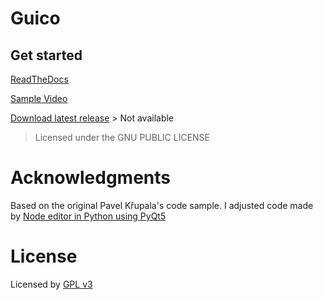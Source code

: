 # Guico

## Get started
[ReadTheDocs](https://guico.readthedocs.io)

[Sample Video](https://youtu.be/ZhbTVylEdys)


[Download latest release]() > Not available
> Licensed under the GNU PUBLIC LICENSE



# Acknowledgments
Based on the original Pavel Křupala's  code sample.
I adjusted code made by [Node editor in Python using PyQt5](https://gitlab.com/pavel.krupala/pyqt-node-editor-tutorials)

# License
Licensed by [GPL v3](https://www.gnu.org/licenses/gpl.html)
